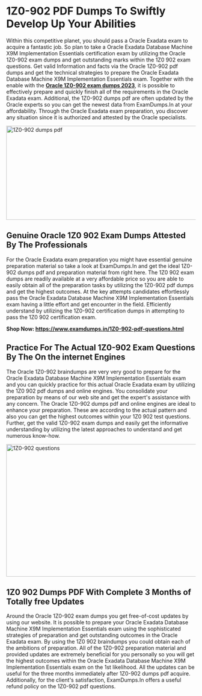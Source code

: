 <h1><strong>1Z0-902 PDF Dumps To Swiftly Develop Up Your Abilities</strong></h1>
<p>Within this competitive planet, you should pass a Oracle Exadata exam to acquire a fantastic job. So plan to take a Oracle Exadata Database Machine X9M Implementation Essentials certification exam by utilizing the Oracle 1Z0-902 exam dumps and get outstanding marks within the 1Z0 902 exam questions. Get valid Information and facts via the Oracle 1Z0-902 pdf dumps and get the technical strategies to prepare the Oracle Exadata Database Machine X9M Implementation Essentials exam. Together with the enable with the <strong><a href="https://www.examdumps.in/1Z0-902-pdf-questions.html">Oracle 1Z0-902 exam dumps 2023</a></strong>, it is possible to effectively prepare and quickly finish all of the requirements in the Oracle Exadata exam. Additional, the 1Z0-902 dumps pdf are often updated by the Oracle experts so you can get the newest data from ExamDumps.In at your affordability. Through the Oracle Exadata exam preparation, you discover any situation since it is authorized and attested by the Oracle specialists.</p>
<p><img src="https://i.ibb.co/zxJwW90/Copy-of-Online-Classes-Twitter-header-post-Made-with-Poster-My-Wall-1.png" alt="1Z0-902 dumps pdf" width="750" height="250" /></p>
<h2><strong>Genuine Oracle 1Z0 902 Exam Dumps Attested By The Professionals</strong></h2>
<p>For the Oracle Exadata exam preparation you might have essential genuine preparation material so take a look at ExamDumps.In and get the ideal 1Z0-902 dumps pdf and preparation material from right here. The 1Z0 902 exam dumps are readily available at a very affordable price so you are able to easily obtain all of the preparation tasks by utilizing the 1Z0-902 pdf dumps and get the highest outcomes. At the key attempts candidates effortlessly pass the Oracle Exadata Database Machine X9M Implementation Essentials exam having a little effort and get encounter in the field. Efficiently understand by utilizing the 1Z0-902 certification dumps in attempting to pass the 1Z0 902 certification exam.</p>
<p><strong>Shop Now:&nbsp;<a href="https://www.examdumps.in/1Z0-902-pdf-questions.html">https://www.examdumps.in/1Z0-902-pdf-questions.html</a></strong></p>
<h2><strong>Practice For The Actual 1Z0-902 Exam Questions By The On the internet Engines</strong></h2>
<p>The Oracle 1Z0-902 braindumps are very very good to prepare for the Oracle Exadata Database Machine X9M Implementation Essentials exam and you can quickly practice for this actual Oracle Exadata exam by utilizing the 1Z0 902 pdf dumps and online engines. You consolidate your preparation by means of our web site and get the expert's assistance with any concern. The Oracle 1Z0-902 dumps pdf and online engines are ideal to enhance your preparation. These are according to the actual pattern and also you can get the highest outcomes within your 1Z0 902 test questions. Further, get the valid 1Z0-902 exam dumps and easily get the informative understanding by utilizing the latest approaches to understand and get numerous know-how.</p>
<p><a href="https://www.examdumps.in/1Z0-902-pdf-questions.html"><img src="https://i.ibb.co/QkNtdwY/Copy-of-Zoom-Online-Classes-Facebook-Share-Po-Made-with-Poster-My-Wall-1.jpg" alt="1Z0-902 questions" width="670" height="352" /></a></p>
<h2><strong>1Z0 902 Dumps PDF With Complete 3 Months of Totally free Updates</strong></h2>
<p>Around the Oracle 1Z0-902 exam dumps you get free-of-cost updates by using our website. It is possible to prepare your Oracle Exadata Database Machine X9M Implementation Essentials exam using the sophisticated strategies of preparation and get outstanding outcomes in the Oracle Exadata exam. By using the 1Z0 902 braindumps you could obtain each of the ambitions of preparation. All of the 1Z0-902 preparation material and provided updates are extremely beneficial for you personally so you will get the highest outcomes within the Oracle Exadata Database Machine X9M Implementation Essentials exam on the 1st likelihood. All the updates can be useful for the three months immediately after 1Z0-902 dumps pdf acquire. Additionally, for the client's satisfaction, ExamDumps.In offers a useful refund policy on the 1Z0-902 pdf questions.</p>
